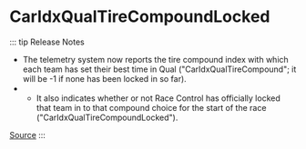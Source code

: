 # CarIdxQualTireCompoundLocked <Badge text="Array" />

::: tip Release Notes
- The telemetry system now reports the tire compound index with which each team has set their best time in Qual ("CarIdxQualTireCompound"; it will be -1 if none has been locked in so far).
- - It also indicates whether or not Race Control has officially locked that team in to that compound choice for the start of the race ("CarIdxQualTireCompoundLocked").

[Source](https://members.iracing.com/jforum/posts/list/3769542.page)
:::
